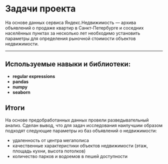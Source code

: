 # Задачи проекта

На основе данных сервиса Яндекс.Недвижимость — архива объявлений о продаже квартир в Санкт-Петербурге и соседних населённых пунктах за несколько лет необходимо установить параметры для определения рыночной стоимости объектов недвижимости.

---------

## Используемые навыки и библиотеки:

- **regular expressions**
- **pandas**
- **numpy**
- **seaborn**


## Итоги

На основе предобработанных данных провели разведывательный анализ. Сделан вывод, что для задач исследования наилучшим образом подходят следующие параметры из баз объявлений о недвижимости:
- удаленность от центра мегаполиса
- качественные характеристики объектов недвижимости (этаж, площадь кухни, высота потолков)
- количество парков и водоемов в пешей доступности